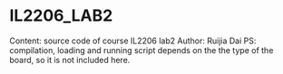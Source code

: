# IL2206_LAB2
Content: source code of course IL2206 lab2
Author: Ruijia Dai
PS: compilation, loading and running script depends on the the type of the board, so it is not included here.
